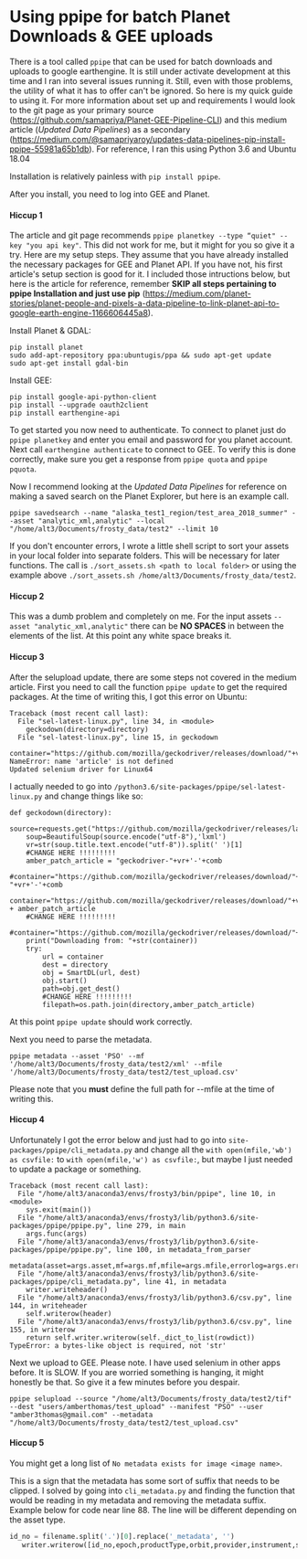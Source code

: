 # Using ppipe for batch Planet Downloads & GEE uploads
There is a tool called `ppipe` that can be used for batch downloads and uploads to google earthengine. It is still under activate development at this time and I ran into several issues running it. Still, even with those problems, the utility of what it has to offer can't be ignored. So here is my quick guide to using it. For more information about set up and requirements I would look to the git page as your primary source (https://github.com/samapriya/Planet-GEE-Pipeline-CLI) and this medium article (*Updated Data Pipelines*) as a secondary (https://medium.com/@samapriyaroy/updates-data-pipelines-pip-install-ppipe-55981a65b1db). For reference, I ran this using Python 3.6 and Ubuntu 18.04

Installation is relatively painless with `pip install ppipe`.

After you install, you need to log into GEE and Planet.

#### Hiccup 1

The article and git page recommends `ppipe planetkey --type “quiet" --key "you api key"`. This did not work for me, but it might for you so give it a try. Here are my setup steps. They assume that you have already installed the necessary packages for GEE and Planet API. If you have not, his first article's setup section is good for it. I included those intructions below, but here is the article for reference, remember **SKIP all steps pertaining to ppipe Installation and just use pip** (https://medium.com/planet-stories/planet-people-and-pixels-a-data-pipeline-to-link-planet-api-to-google-earth-engine-1166606445a8).

Install Planet & GDAL:
```
pip install planet
sudo add-apt-repository ppa:ubuntugis/ppa && sudo apt-get update
sudo apt-get install gdal-bin

```
Install GEE:
```
pip install google-api-python-client
pip install --upgrade oauth2client
pip install earthengine-api
```
To get started you now need to authenticate. To connect to planet just do `ppipe planetkey` and enter you email and password for you planet account. Next call `earthengine authenticate` to connect to GEE. To verify this is done correctly, make sure you get a response from `ppipe quota` and `ppipe pquota`.


Now I recommend looking at the *Updated Data Pipelines* for reference on making a saved search on the Planet Explorer, but here is an example call.
```
ppipe savedsearch --name "alaska_test1_region/test_area_2018_summer" --asset "analytic_xml,analytic" --local "/home/alt3/Documents/frosty_data/test2" --limit 10
```
If you don't encounter errors, I wrote a little shell script to sort your assets in your local folder into separate folders. This will be necessary for later functions. The call is `./sort_assets.sh <path to local folder>` or using the example above `./sort_assets.sh /home/alt3/Documents/frosty_data/test2`.

#### Hiccup 2
This was a dumb problem and completely on me. For the input assets `--asset "analytic_xml,analytic"` there can be **NO SPACES** in between the elements of the list. At this point any white space breaks it.

#### Hiccup 3
After the selupload update, there are some steps not covered in the medium article. First you need to call the function `ppipe update` to get the required packages. At the time of writing this, I got this error on Ubuntu:

```
Traceback (most recent call last):
  File "sel-latest-linux.py", line 34, in <module>
    geckodown(directory=directory)
  File "sel-latest-linux.py", line 15, in geckodown
    container="https://github.com/mozilla/geckodriver/releases/download/"+vr+"/"+str(article.text)
NameError: name 'article' is not defined
Updated selenium driver for Linux64
```

I actually needed to go into `/python3.6/site-packages/ppipe/sel-latest-linux.py` and change things like so:

```
def geckodown(directory):
    source=requests.get("https://github.com/mozilla/geckodriver/releases/latest").text
    soup=BeautifulSoup(source.encode("utf-8"),'lxml')
    vr=str(soup.title.text.encode("utf-8")).split(' ')[1]
    #CHANGE HERE !!!!!!!!!
    amber_patch_article = "geckodriver-"+vr+'-'+comb
    #container="https://github.com/mozilla/geckodriver/releases/download/"+vr+"/geckodriver-"+vr+'-'+comb
    container="https://github.com/mozilla/geckodriver/releases/download/"+vr+"/" + amber_patch_article
    #CHANGE HERE !!!!!!!!!
    #container="https://github.com/mozilla/geckodriver/releases/download/"+vr+"/"+str(article.text)
    print("Downloading from: "+str(container))
    try:
        url = container
        dest = directory
        obj = SmartDL(url, dest)
        obj.start()
        path=obj.get_dest()
        #CHANGE HERE !!!!!!!!!
        filepath=os.path.join(directory,amber_patch_article)
```
At this point  `ppipe update` should work correctly.

Next you need to parse the metadata.
```
ppipe metadata --asset 'PSO' --mf '/home/alt3/Documents/frosty_data/test2/xml' --mfile '/home/alt3/Documents/frosty_data/test2/test_upload.csv'
```
Please note that you **must** define the full path for --mfile at the time of writing this.

#### Hiccup 4
Unfortunately I got the error below and just had to go into  `site-packages/ppipe/cli_metadata.py` and change all the `with open(mfile,'wb') as csvfile:` to `with open(mfile,'w') as csvfile:`, but maybe I just needed to update a package or something.

```
Traceback (most recent call last):
  File "/home/alt3/anaconda3/envs/frosty3/bin/ppipe", line 10, in <module>
    sys.exit(main())
  File "/home/alt3/anaconda3/envs/frosty3/lib/python3.6/site-packages/ppipe/ppipe.py", line 279, in main
    args.func(args)
  File "/home/alt3/anaconda3/envs/frosty3/lib/python3.6/site-packages/ppipe/ppipe.py", line 100, in metadata_from_parser
    metadata(asset=args.asset,mf=args.mf,mfile=args.mfile,errorlog=args.errorlog,directory=args.dir)
  File "/home/alt3/anaconda3/envs/frosty3/lib/python3.6/site-packages/ppipe/cli_metadata.py", line 41, in metadata
    writer.writeheader()
  File "/home/alt3/anaconda3/envs/frosty3/lib/python3.6/csv.py", line 144, in writeheader
    self.writerow(header)
  File "/home/alt3/anaconda3/envs/frosty3/lib/python3.6/csv.py", line 155, in writerow
    return self.writer.writerow(self._dict_to_list(rowdict))
TypeError: a bytes-like object is required, not 'str'
```

Next we upload to GEE. Please note. I have used selenium in other apps before. It is SLOW. If you are worried something is hanging, it might honestly be that. So give it a few minutes before you despair.

```
ppipe selupload --source "/home/alt3/Documents/frosty_data/test2/tif" --dest "users/amberthomas/test_upload" --manifest "PSO" --user "amber3thomas@gmail.com" --metadata "/home/alt3/Documents/frosty_data/test2/test_upload.csv"
```
#### Hiccup 5
You might get a long list of `No metadata exists for image <image name>`.

This is a sign that the metadata has some sort of suffix that needs to be clipped. I solved by going into `cli_metadata.py` and finding the function that would be reading in my metadata and removing the metadata suffix. Example below for code near line 88. The line will be different depending on the asset type.

```python
id_no = filename.split('.')[0].replace('_metadata', '')
   writer.writerow([id_no,epoch,productType,orbit,provider,instrument,satellite_id,tile_id,bands,epsg_code,resampling_kernel....
```
